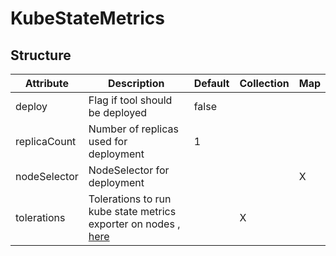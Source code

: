 # KubeStateMetrics 
 

## Structure 
 

| Attribute    | Description                                                                                           | Default | Collection | Map  |
| ------------ | ----------------------------------------------------------------------------------------------------- | ------- | ---------- | ---  |
| deploy       | Flag if tool should be deployed                                                                       |  false  |            |      |
| replicaCount | Number of replicas used for deployment                                                                |  1      |            |      |
| nodeSelector | NodeSelector for deployment                                                                           |         |            | X    |
| tolerations  | Tolerations to run kube state metrics exporter on nodes , [here](toleration/Toleration/Toleration.md) |         | X          |      |